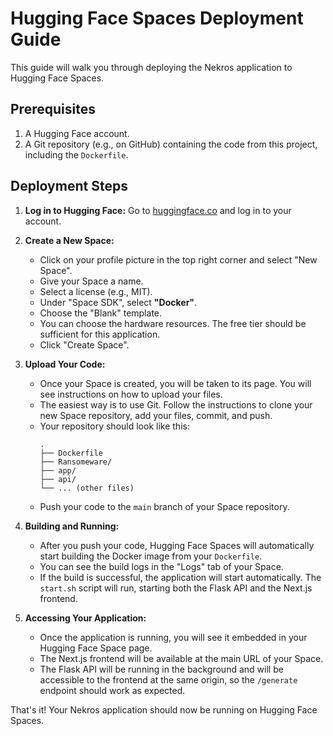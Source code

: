 # Hugging Face Spaces Deployment Guide

This guide will walk you through deploying the Nekros application to Hugging Face Spaces.

## Prerequisites

1.  A Hugging Face account.
2.  A Git repository (e.g., on GitHub) containing the code from this project, including the `Dockerfile`.

## Deployment Steps

1.  **Log in to Hugging Face:** Go to [huggingface.co](https://huggingface.co) and log in to your account.

2.  **Create a New Space:**
    *   Click on your profile picture in the top right corner and select "New Space".
    *   Give your Space a name.
    *   Select a license (e.g., MIT).
    *   Under "Space SDK", select **"Docker"**.
    *   Choose the "Blank" template.
    *   You can choose the hardware resources. The free tier should be sufficient for this application.
    *   Click "Create Space".

3.  **Upload Your Code:**
    *   Once your Space is created, you will be taken to its page. You will see instructions on how to upload your files.
    *   The easiest way is to use Git. Follow the instructions to clone your new Space repository, add your files, commit, and push.
    *   Your repository should look like this:
        ```
        .
        ├── Dockerfile
        ├── Ransomeware/
        ├── app/
        ├── api/
        └── ... (other files)
        ```
    *   Push your code to the `main` branch of your Space repository.

4.  **Building and Running:**
    *   After you push your code, Hugging Face Spaces will automatically start building the Docker image from your `Dockerfile`.
    *   You can see the build logs in the "Logs" tab of your Space.
    *   If the build is successful, the application will start automatically. The `start.sh` script will run, starting both the Flask API and the Next.js frontend.

5.  **Accessing Your Application:**
    *   Once the application is running, you will see it embedded in your Hugging Face Space page.
    *   The Next.js frontend will be available at the main URL of your Space.
    *   The Flask API will be running in the background and will be accessible to the frontend at the same origin, so the `/generate` endpoint should work as expected.

That's it! Your Nekros application should now be running on Hugging Face Spaces.
